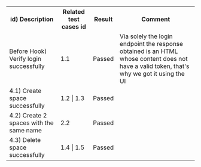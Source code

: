 <table>
    <tr>
        <th>id) Description</th>
        <th>Related test cases id</th>
        <th>Result</th>
        <th>Comment</th>
    </tr>
    <tr>
        <td>Before Hook) Verify login successfully </td>
        <td>1.1</td>
        <td>Passed</td>
        <td> Via solely the login endpoint the response obtained is an HTML whose content does not have a valid token, that's why we got it using the UI </td>
    </tr>
    <tr>
        <td>4.1) Create space successfully </td>
        <td>1.2 | 1.3</td>
        <td>Passed</td>
        <td></td>
    </tr>
    <tr>
        <td>4.2) Create 2 spaces with the same name </td>
        <td> 2.2 </td>
        <td>Passed</td>
        <td></td>
    </tr>
    <tr>
        <td>4.3) Delete space successfully </td>
        <td>1.4 | 1.5</td>
        <td>Passed</td>
        <td></td>
    </tr>
</table>